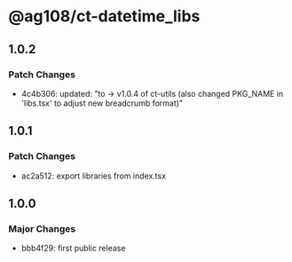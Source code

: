 # @ag108/ct-datetime_libs

## 1.0.2

### Patch Changes

- 4c4b306: updated: "to -> v1.0.4 of ct-utils (also changed PKG_NAME in 'libs.tsx' to adjust new breadcrumb format)"

## 1.0.1

### Patch Changes

- ac2a512: export libraries from index.tsx

## 1.0.0

### Major Changes

- bbb4f29: first public release
